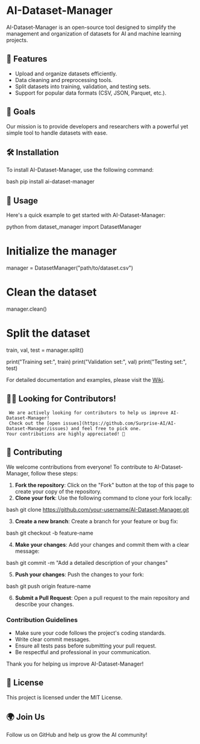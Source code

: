 # AI-Dataset-Manager
   AI-Dataset-Manager is an open-source tool designed to simplify the management and organization of datasets for AI and machine learning projects.

   ## 🌟 Features
   - Upload and organize datasets efficiently.
   - Data cleaning and preprocessing tools.
   - Split datasets into training, validation, and testing sets.
   - Support for popular data formats (CSV, JSON, Parquet, etc.).

   ## 🎯 Goals
   Our mission is to provide developers and researchers with a powerful yet simple tool to handle datasets with ease.

   ## 🛠 Installation
   To install AI-Dataset-Manager, use the following command:
   
bash
   pip install ai-dataset-manager
  

   ## 🚀 Usage
   Here's a quick example to get started with AI-Dataset-Manager:

   
python
   from dataset_manager import DatasetManager

   # Initialize the manager
   manager = DatasetManager("path/to/dataset.csv")

   # Clean the dataset
   manager.clean()

   # Split the dataset
   train, val, test = manager.split()

   print("Training set:", train)
   print("Validation set:", val)
   print("Testing set:", test)
  

   For detailed documentation and examples, please visit the [Wiki](https://github.com/Surprise-AI/AI-Dataset-Manager/wiki).
  
   ## 🧑‍💻 Looking for Contributors!
     We are actively looking for contributors to help us improve AI-Dataset-Manager!  
     Check out the [open issues](https://github.com/Surprise-AI/AI-Dataset-Manager/issues) and feel free to pick one.  
    Your contributions are highly appreciated! 🚀

   ## 🤝 Contributing
   We welcome contributions from everyone! To contribute to AI-Dataset-Manager, follow these steps:

   1. **Fork the repository**: Click on the "Fork" button at the top of this page to create your copy of the repository.
   2. **Clone your fork**: Use the following command to clone your fork locally:
       
bash
       git clone https://github.com/your-username/AI-Dataset-Manager.git
      
   3. **Create a new branch**: Create a branch for your feature or bug fix:
       
bash
       git checkout -b feature-name
      
   4. **Make your changes**: Add your changes and commit them with a clear message:
       
bash
       git commit -m "Add a detailed description of your changes"
      
   5. **Push your changes**: Push the changes to your fork:
       
bash
       git push origin feature-name
      
   6. **Submit a Pull Request**: Open a pull request to the main repository and describe your changes.

   ### Contribution Guidelines
   - Make sure your code follows the project's coding standards.
   - Write clear commit messages.
   - Ensure all tests pass before submitting your pull request.
   - Be respectful and professional in your communication.

   Thank you for helping us improve AI-Dataset-Manager!

   ## 📄 License
   This project is licensed under the MIT License.

   ## 🌍 Join Us
   Follow us on GitHub and help us grow the AI community!
